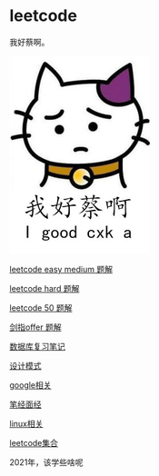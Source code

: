 # leetcode

我好蔡啊。

![](.asset/pics/tcl.jpg)

[leetcode easy medium 题解 ](leetcode_origin)

[leetcode hard 题解 ](leetcode_hard)

[leetcode 50 题解 ](leet50)

[剑指offer 题解 ](CodingInterviews)

[数据库复习笔记 ](Database)

[设计模式 ](design_pattern)

[google相关](google)

[笔经面经](interview)

[linux相关](linux)

[leetcode集合](revise)

2021年，该学些啥呢
